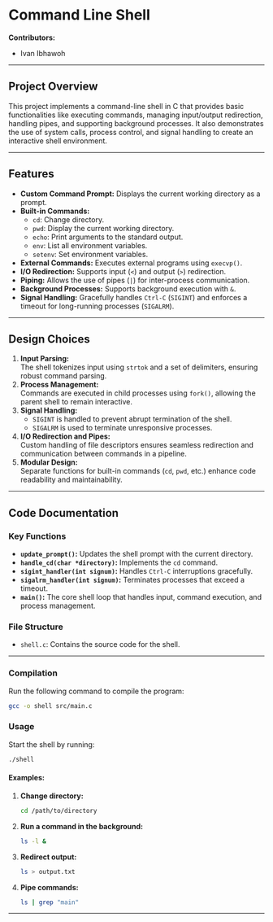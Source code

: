 
# Command Line Shell

**Contributors:**  
- Ivan Ibhawoh 

---

## Project Overview

This project implements a command-line shell in C that provides basic functionalities like executing commands, managing input/output redirection, handling pipes, and supporting background processes. It also demonstrates the use of system calls, process control, and signal handling to create an interactive shell environment.

---

## Features

- **Custom Command Prompt:** Displays the current working directory as a prompt.  
- **Built-in Commands:**
  - `cd`: Change directory.
  - `pwd`: Display the current working directory.
  - `echo`: Print arguments to the standard output.
  - `env`: List all environment variables.
  - `setenv`: Set environment variables.  
- **External Commands:** Executes external programs using `execvp()`.  
- **I/O Redirection:** Supports input (`<`) and output (`>`) redirection.  
- **Piping:** Allows the use of pipes (`|`) for inter-process communication.  
- **Background Processes:** Supports background execution with `&`.  
- **Signal Handling:** Gracefully handles `Ctrl-C` (`SIGINT`) and enforces a timeout for long-running processes (`SIGALRM`).  

---

## Design Choices

1. **Input Parsing:**  
   The shell tokenizes input using `strtok` and a set of delimiters, ensuring robust command parsing.  
2. **Process Management:**  
   Commands are executed in child processes using `fork()`, allowing the parent shell to remain interactive.  
3. **Signal Handling:**  
   - `SIGINT` is handled to prevent abrupt termination of the shell.  
   - `SIGALRM` is used to terminate unresponsive processes.  
4. **I/O Redirection and Pipes:**  
   Custom handling of file descriptors ensures seamless redirection and communication between commands in a pipeline.  
5. **Modular Design:**  
   Separate functions for built-in commands (`cd`, `pwd`, etc.) enhance code readability and maintainability.  

---

## Code Documentation

### Key Functions
- **`update_prompt()`:** Updates the shell prompt with the current directory.  
- **`handle_cd(char *directory)`:** Implements the `cd` command.  
- **`sigint_handler(int signum)`:** Handles `Ctrl-C` interruptions gracefully.  
- **`sigalrm_handler(int signum)`:** Terminates processes that exceed a timeout.  
- **`main()`:** The core shell loop that handles input, command execution, and process management.

### File Structure
- `shell.c`: Contains the source code for the shell.

---


### Compilation
Run the following command to compile the program:
```bash
gcc -o shell src/main.c
```

### Usage
Start the shell by running:
```bash
./shell
```

#### Examples:
1. **Change directory:**
   ```bash
   cd /path/to/directory
   ```
2. **Run a command in the background:**
   ```bash
   ls -l &
   ```
3. **Redirect output:**
   ```bash
   ls > output.txt
   ```
4. **Pipe commands:**
   ```bash
   ls | grep "main"
   ```

---
